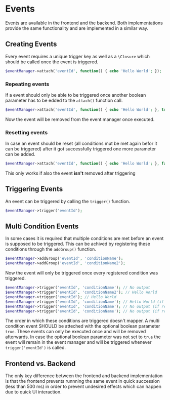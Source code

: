 # Events

Events are available in the frontend and the backend. Both implementations provide the same functionality and are implemented in a similar way.

## Creating Events

Every event requires a unique trigger key as well as a `\Closure` which should be called once the event is triggered.

```php
$eventManager->attach('eventId', function() { echo 'Hello World'; });
```

### Repeating events

If a event should only be able to be triggered once another boolean parameter has to be edded to the `attach()` function call.

```php
$eventManager->attach('eventId', function() { echo 'Hello World'; }, true);
```

Now the event will be removed from the event manager once executed.

### Resetting events

In case an event should be reset (all conditions mut be met again befor it can be triggered) after it got successfully triggered  one more parameter can be added.

```php
$eventManager->attach('eventId', function() { echo 'Hello World'; }, false, true);
```

This only works if also the event **isn't** removed after triggering

## Triggering Events

An event can be triggered by calling the `trigger()` function.

```php
$eventManager->trigger('eventId');
```

## Multi Condition Events

In some cases it is required that multiple conditions are met before an event is supposed to be triggered. This can be achived by registering these conditions through the `addGroup()` function.

```php
$eventManager->addGroup('eventId', 'conditionName');
$eventManager->addGroup('eventId', 'conditionName2');
```

Now the event will only be triggered once every registered condition was triggered.

```php
$eventManager->trigger('eventId', 'conditionName'); // No output
$eventManager->trigger('eventId', 'conditionName2'); // Hello World
$eventManager->trigger('eventId'); // Hello World
$eventManager->trigger('eventId', 'conditionName'); // Hello World (if remove = false && reset = false)
$eventManager->trigger('eventId', 'conditionName'); // No output (if remove = false && reset = true)
$eventManager->trigger('eventId', 'conditionName'); // No output (if remove = true)
```

The order in which these conditions are triggered doesn't mapper. A multi condition event SHOULD be atteched with the optional boolean parameter `true`. These events can only be executed once and will be removed afterwards. In case the optional boolean parameter was not set to `true` the event will remain in the event manager and will be triggered whenever `trigger('eventId')` is called.

## Frontend vs. Backend

The only key difference between the frontend and backend implementation is that the frontend prevents runnning the same event in quick succession (less than 500 ms) in order to prevent undesired effects which can happen due to quick UI interaction.
